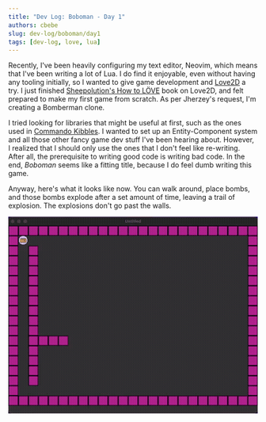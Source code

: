 ```yaml
---
title: "Dev Log: Boboman - Day 1"
authors: cbebe
slug: dev-log/boboman/day1
tags: [dev-log, love, lua]
---
```


Recently, I've been heavily configuring my text editor, Neovim, which means
that I've been writing a lot of Lua. I do find it enjoyable, even without
having any tooling initially, so I wanted to give game development and
[Love2D](https://love2d.org) a try. I just finished [Sheepolution's How to
LÖVE](https://www.sheepolution.com/learn/book/contents) book on Love2D, and
felt prepared to make my first game from scratch. As per Jherzey's request, I'm
creating a Bomberman clone.

<!--truncate-->

I tried looking for libraries that might be useful at first, such as the ones
used in [Commando Kibbles](https://github.com/bakpakin/CommandoKibbles). I
wanted to set up an Entity-Component system and all those other fancy game dev
stuff I've been hearing about. However, I realized that I should only use the
ones that I don't feel like re-writing. After all, the prerequisite to writing
good code is writing bad code. In the end, _Boboman_ seems like a fitting
title, because I do feel dumb writing this game.

Anyway, here's what it looks like now. You can walk around, place bombs, and
those bombs explode after a set amount of time, leaving a trail of explosion.
The explosions don't go past the walls.

![Boboman Day 1 demo](./boboman.gif)
